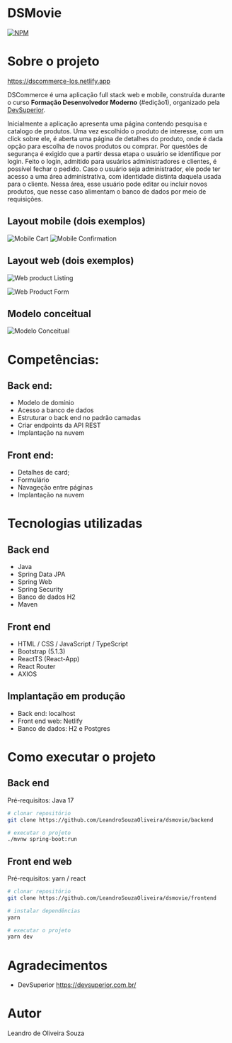 # DSMovie
[![NPM](https://img.shields.io/npm/l/react)](https://github.com/LeandroOliveiraSouza/DSMovie/blob/main/LICENSE) 

# Sobre o projeto
https://dscommerce-los.netlify.app

DSCommerce é uma aplicação full stack web e mobile, construída durante o curso **Formação Desenvolvedor Moderno** (#edição1), organizado pela [DevSuperior](https://devsuperior.com "Site da DevSuperior").

Inicialmente a aplicação apresenta uma página contendo pesquisa e catalogo de produtos. Uma vez escolhido o produto de interesse, com um click sobre ele, é aberta uma página de detalhes do produto, onde é dada opção para escolha de novos produtos ou comprar. Por questões de segurança é exigido que a partir dessa etapa o usuário se identifique por login. Feito o login, admitido para usuários administradores e clientes, é possível fechar o pedido. Caso o usuário seja administrador, ele pode ter acesso a uma área administrativa, com identidade distinta daquela usada para o cliente. Nessa área, esse usuário pode editar ou incluir novos produtos, que nesse caso alimentam o banco de dados por meio de requisições.

## Layout mobile (dois exemplos)
![Mobile Cart](https://github.com/LeandroSouzaOliveira/assets/blob/main/dscommerce/Cart.png) ![Mobile Confirmation](https://github.com/LeandroSouzaOliveira/assets/blob/main/dscommerce/Confirmation.png)

## Layout web (dois exemplos)
![Web product Listing](https://github.com/LeandroSouzaOliveira/assets/blob/main/dscommerce/Product%20Listing.png)

![Web Product Form](https://github.com/LeandroSouzaOliveira/assets/blob/main/dscommerce/Product%20Form.png)

## Modelo conceitual
![Modelo Conceitual](https://github.com/LeandroSouzaOliveira/assets/blob/main/dscommerce/Conceptual%20Model.png)

# Competências:
## Back end:
- Modelo de domínio
- Acesso a banco de dados
- Estruturar o back end no padrão camadas
- Criar endpoints da API REST
- Implantação na nuvem

## Front end:
- Detalhes de card;
- Formulário
- Navageção entre páginas
- Implantação na nuvem

# Tecnologias utilizadas
## Back end
- Java
- Spring Data JPA
- Spring Web
- Spring Security
- Banco de dados H2
- Maven
## Front end
- HTML / CSS / JavaScript / TypeScript
- Bootstrap (5.1.3)
- ReactTS (React-App)
- React Router
- AXIOS

## Implantação em produção
- Back end: localhost
- Front end web: Netlify
- Banco de dados: H2 e Postgres

# Como executar o projeto

## Back end
Pré-requisitos: Java 17

```bash
# clonar repositório
git clone https://github.com/LeandroSouzaOliveira/dsmovie/backend

# executar o projeto
./mvnw spring-boot:run
```

## Front end web
Pré-requisitos: yarn / react

```bash
# clonar repositório
git clone https://github.com/LeandroSouzaOliveira/dsmovie/frontend

# instalar dependências
yarn

# executar o projeto
yarn dev
```

# Agradecimentos
- DevSuperior https://devsuperior.com.br/

# Autor

Leandro de Oliveira Souza

